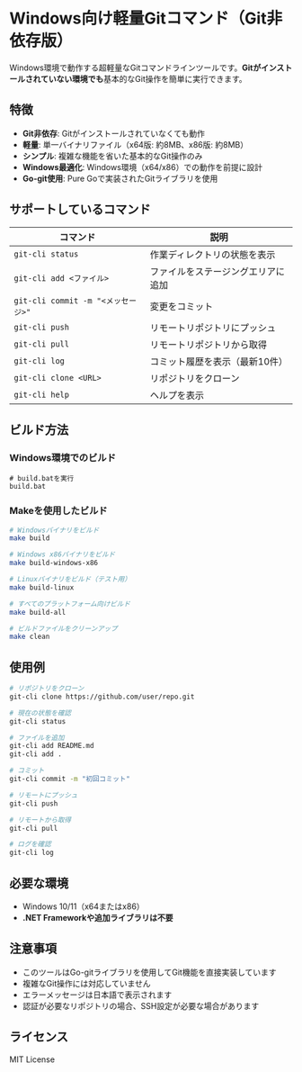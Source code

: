 # Windows向け軽量Gitコマンド（Git非依存版）

Windows環境で動作する超軽量なGitコマンドラインツールです。**Gitがインストールされていない環境でも**基本的なGit操作を簡単に実行できます。

## 特徴

- **Git非依存**: Gitがインストールされていなくても動作
- **軽量**: 単一バイナリファイル（x64版: 約8MB、x86版: 約8MB）
- **シンプル**: 複雑な機能を省いた基本的なGit操作のみ
- **Windows最適化**: Windows環境（x64/x86）での動作を前提に設計
- **Go-git使用**: Pure Goで実装されたGitライブラリを使用

## サポートしているコマンド

| コマンド | 説明 |
|---------|------|
| `git-cli status` | 作業ディレクトリの状態を表示 |
| `git-cli add <ファイル>` | ファイルをステージングエリアに追加 |
| `git-cli commit -m "<メッセージ>"` | 変更をコミット |
| `git-cli push` | リモートリポジトリにプッシュ |
| `git-cli pull` | リモートリポジトリから取得 |
| `git-cli log` | コミット履歴を表示（最新10件） |
| `git-cli clone <URL>` | リポジトリをクローン |
| `git-cli help` | ヘルプを表示 |

## ビルド方法

### Windows環境でのビルド

```batch
# build.batを実行
build.bat
```

### Makeを使用したビルド

```bash
# Windowsバイナリをビルド
make build

# Windows x86バイナリをビルド
make build-windows-x86

# Linuxバイナリをビルド（テスト用）
make build-linux

# すべてのプラットフォーム向けビルド
make build-all

# ビルドファイルをクリーンアップ
make clean
```

## 使用例

```bash
# リポジトリをクローン
git-cli clone https://github.com/user/repo.git

# 現在の状態を確認
git-cli status

# ファイルを追加
git-cli add README.md
git-cli add .

# コミット
git-cli commit -m "初回コミット"

# リモートにプッシュ
git-cli push

# リモートから取得
git-cli pull

# ログを確認
git-cli log
```

## 必要な環境

- Windows 10/11（x64またはx86）
- **.NET Frameworkや追加ライブラリは不要**

## 注意事項

- このツールはGo-gitライブラリを使用してGit機能を直接実装しています
- 複雑なGit操作には対応していません
- エラーメッセージは日本語で表示されます
- 認証が必要なリポジトリの場合、SSH設定が必要な場合があります

## ライセンス

MIT License